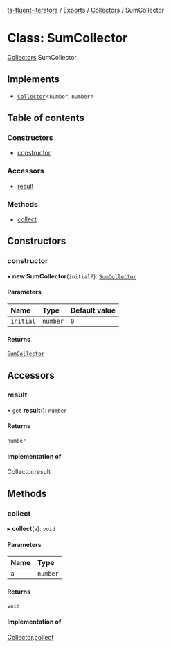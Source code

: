 [ts-fluent-iterators](../README.md) / [Exports](../modules.md) / [Collectors](../modules/Collectors.md) / SumCollector

# Class: SumCollector

[Collectors](../modules/Collectors.md).SumCollector

## Implements

- [`Collector`](../interfaces/Collectors.Collector.md)\<`number`, `number`\>

## Table of contents

### Constructors

- [constructor](Collectors.SumCollector.md#constructor)

### Accessors

- [result](Collectors.SumCollector.md#result)

### Methods

- [collect](Collectors.SumCollector.md#collect)

## Constructors

### constructor

• **new SumCollector**(`initial?`): [`SumCollector`](Collectors.SumCollector.md)

#### Parameters

| Name | Type | Default value |
| :------ | :------ | :------ |
| `initial` | `number` | `0` |

#### Returns

[`SumCollector`](Collectors.SumCollector.md)

## Accessors

### result

• `get` **result**(): `number`

#### Returns

`number`

#### Implementation of

Collector.result

## Methods

### collect

▸ **collect**(`a`): `void`

#### Parameters

| Name | Type |
| :------ | :------ |
| `a` | `number` |

#### Returns

`void`

#### Implementation of

[Collector](../interfaces/Collectors.Collector.md).[collect](../interfaces/Collectors.Collector.md#collect)
